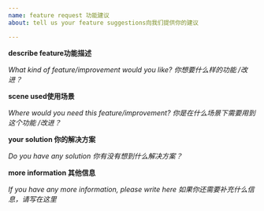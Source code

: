 ```yaml
---
name: feature request 功能建议
about: tell us your feature suggestions向我们提供你的建议

---
```


**describe feature功能描述**

_What kind of feature/improvement would you like? 你想要什么样的功能 /改进？_

**scene used使用场景**

_Where would you need this feature/improvement? 你是在什么场景下需要用到这个功能 /改进？_

**your solution 你的解决方案**

_Do you have any solution 你有没有想到什么解决方案？_

**more information 其他信息**

_If you have any more information, please write here 如果你还需要补充什么信息，请写在这里_
